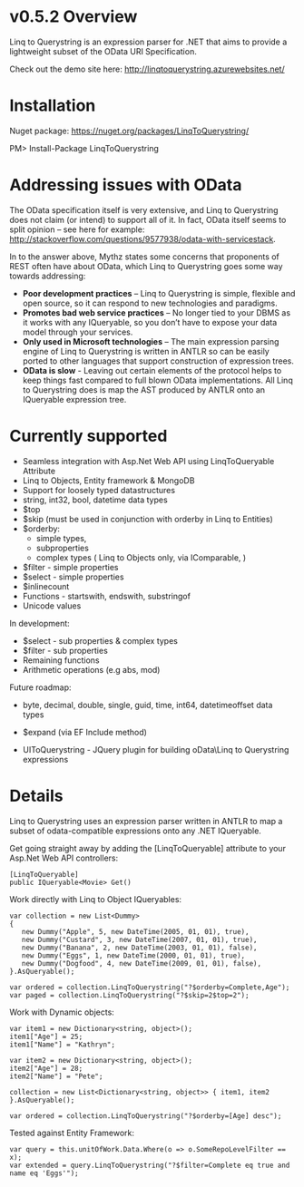 v0.5.2 Overview
===============

Linq to Querystring is an expression parser for .NET that aims to provide a lightweight subset of the OData URI Specification.

Check out the demo site here: http://linqtoquerystring.azurewebsites.net/

Installation
============

Nuget package: https://nuget.org/packages/LinqToQuerystring/

PM> Install-Package LinqToQuerystring

Addressing issues with OData
============================

The OData specification itself is very extensive, and Linq to Querystring does not claim (or intend) to support all of it. In fact, OData itself seems to split opinion – see here for example: http://stackoverflow.com/questions/9577938/odata-with-servicestack.

In to the answer above, Mythz states some concerns that proponents of REST often have about OData, which Linq to Querystring goes some way towards addressing:

* **Poor development practices** – Linq to Querystring is simple, flexible and open source, so it can respond to new technologies and paradigms.
* **Promotes bad web service practices** – No longer tied to your DBMS as it works with any IQueryable, so you don’t have to expose your data model through your services.
* **Only used in Microsoft technologies** – The main expression parsing engine of Linq to Querystring is written in ANTLR so can be easily ported to other languages that support construction of expression trees.
* **OData is slow** - Leaving out certain elements of the protocol helps to keep things fast compared to full blown OData implementations. All Linq to Querystring does is map the AST produced by ANTLR onto an IQueryable expression tree.

Currently supported
===================

* Seamless integration with Asp.Net Web API using LinqToQueryable Attribute 
* Linq to Objects, Entity framework & MongoDB
* Support for loosely typed datastructures
* string, int32, bool, datetime data types
* $top
* $skip (must be used in conjunction with orderby in Linq to Entities)
* $orderby:
    * simple types, 
    * subproperties
    * complex types ( Linq to Objects only, via IComparable, )
* $filter - simple properties
* $select - simple properties
* $inlinecount
* Functions - startswith, endswith, substringof
* Unicode values

In development:

* $select - sub properties & complex types
* $filter - sub properties
* Remaining functions
* Arithmetic operations (e.g abs, mod)

Future roadmap:

* byte, decimal, double, single, guid, time, int64, datetimeoffset data types
* $expand (via EF Include method)

* UIToQuerystring - JQuery plugin for building oData\Linq to Querystring expressions

Details
=======

Linq to Querystring uses an expression parser written in ANTLR to map a subset of odata-compatible expressions onto any .NET IQueryable.

Get going straight away by adding the [LinqToQueryable] attribute to your Asp.Net Web API controllers:

    [LinqToQueryable]
    public IQueryable<Movie> Get()
    
Work directly with Linq to Object IQueryables:

    var collection = new List<Dummy>
    {
       new Dummy("Apple", 5, new DateTime(2005, 01, 01), true),
       new Dummy("Custard", 3, new DateTime(2007, 01, 01), true),
       new Dummy("Banana", 2, new DateTime(2003, 01, 01), false),
       new Dummy("Eggs", 1, new DateTime(2000, 01, 01), true),
       new Dummy("Dogfood", 4, new DateTime(2009, 01, 01), false),
    }.AsQueryable();

    var ordered = collection.LinqToQuerystring("?$orderby=Complete,Age");
    var paged = collection.LinqToQuerystring("?$skip=2$top=2");
    
Work with Dynamic objects:

    var item1 = new Dictionary<string, object>();
    item1["Age"] = 25;
    item1["Name"] = "Kathryn";

    var item2 = new Dictionary<string, object>();
    item2["Age"] = 28;
    item2["Name"] = "Pete";

    collection = new List<Dictionary<string, object>> { item1, item2 }.AsQueryable();
    
    var ordered = collection.LinqToQuerystring("?$orderby=[Age] desc");
    
Tested against Entity Framework:

    var query = this.unitOfWork.Data.Where(o => o.SomeRepoLevelFilter == x);
    var extended = query.LinqToQuerystring("?$filter=Complete eq true and name eq 'Eggs'");
